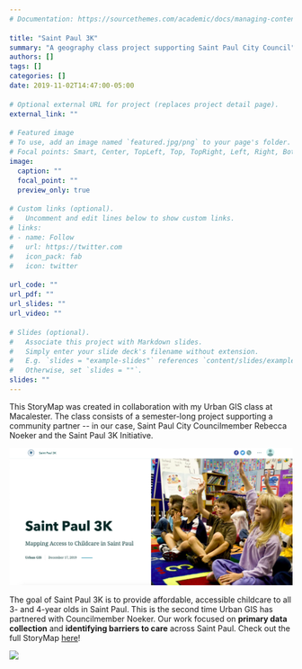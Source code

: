 ```yaml
---
# Documentation: https://sourcethemes.com/academic/docs/managing-content/

title: "Saint Paul 3K"
summary: "A geography class project supporting Saint Paul City Council"
authors: []
tags: []
categories: []
date: 2019-11-02T14:47:00-05:00

# Optional external URL for project (replaces project detail page).
external_link: ""

# Featured image
# To use, add an image named `featured.jpg/png` to your page's folder.
# Focal points: Smart, Center, TopLeft, Top, TopRight, Left, Right, BottomLeft, Bottom, BottomRight.
image:
  caption: ""
  focal_point: ""
  preview_only: true

# Custom links (optional).
#   Uncomment and edit lines below to show custom links.
# links:
# - name: Follow
#   url: https://twitter.com
#   icon_pack: fab
#   icon: twitter

url_code: ""
url_pdf: ""
url_slides: ""
url_video: ""

# Slides (optional).
#   Associate this project with Markdown slides.
#   Simply enter your slide deck's filename without extension.
#   E.g. `slides = "example-slides"` references `content/slides/example-slides.md`.
#   Otherwise, set `slides = ""`.
slides: ""
---
```


This StoryMap was created in collaboration with my Urban GIS class at Macalester. The class consists of a semester-long project supporting a community partner -- in our case, Saint Paul City Councilmember Rebecca Noeker and the Saint Paul 3K Initiative. 

[![](featured.png)](https://storymaps.arcgis.com/stories/0350ab8ab7824256a4bfd3eef012eb74)

The goal of Saint Paul 3K is to provide affordable, accessible childcare to all 3- and 4-year olds in Saint Paul. This is the second time Urban GIS has partnered with Councilmember Noeker. Our work focused on **primary data collection** and **identifying barriers to care** across Saint Paul. Check out the full StoryMap [here](https://storymaps.arcgis.com/stories/0350ab8ab7824256a4bfd3eef012eb74)!

[![](full.png)](https://www.ravenmcknight.com/project/alaska-typeface/full.png)